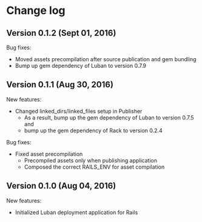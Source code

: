 # Change log

## Version 0.1.2 (Sept 01, 2016)

Bug fixes:
  * Moved assets precompilation after source publication and gem bundling
  * Bump up gem dependency of Luban to version 0.7.9

## Version 0.1.1 (Aug 30, 2016)

New features:
  * Changed linked_dirs/linked_files setup in Publisher
    * As a result, bump up the gem dependency of Luban to version 0.7.5 and
    * bump up the gem dependency of Rack to version 0.2.4

Bug fixes:
  * Fixed asset precompilation
    * Precompiled assets only when publishing application
    * Composed the correct RAILS_ENV for asset compilation

## Version 0.1.0 (Aug 04, 2016)

New features:
  * Initialized Luban deployment application for Rails
